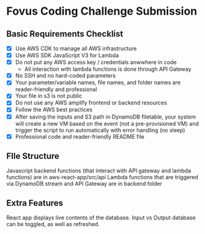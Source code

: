 
# Fovus Coding Challenge Submission

## Basic Requirements Checklist

- [x] Use AWS CDK to manage all AWS infrastructure
- [x] Use AWS SDK JavaScript V3 for Lambda
- [x] Do not put any AWS access key / credentials anwwhere in code
    - All interaction with lambda functions is done through API Gateway
- [x] No SSH and no hard-coded parameters
- [x] Your parameter/variable names, file names, and folder names are reader-friendly and professional
- [x] Your file in s3 is not public
- [x] Do not use any AWS amplify frontend or backend resources
- [x] Follow the AWS best practices
- [x] After saving the inputs and S3 path in DynamoDB filetable, your system will create a new VM based on the event (not a pre-provisioned VM) and trigger the script to run automatically with error handling (no sleep)
- [x] Professional code and reader-friendly README file

## FIle Structure
Javascript backend functions (that interact with API gateway and lambda functions) are in aws-react-app/src/api
Lambda functions that are triggered via DynamoDB stream and API Gateway are in backend folder


## Extra Features

React app displays live contents of the database. Input vs Output database can be toggled, as well as refreshed.

